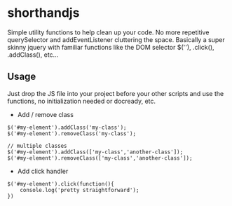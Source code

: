 # shorthandjs
Simple utility functions to help clean up your code. No more repetitive querySelector and addEventListener cluttering the space. Basically a super skinny jquery with familiar functions like the DOM selector $(''), .click(), .addClass(), etc...

## Usage
Just drop the JS file into your project before your other scripts and use the functions, no initialization needed or docready, etc.
- Add / remove class
```
$('#my-element').addClass('my-class');
$('#my-element').removeClass('my-class');

// multiple classes
$('#my-element').addClass(['my-class','another-class']);
$('#my-element').removeClass(['my-class','another-class']);
```
- Add click handler
```
$('#my-element').click(function(){
    console.log('pretty straightforward');
})
```